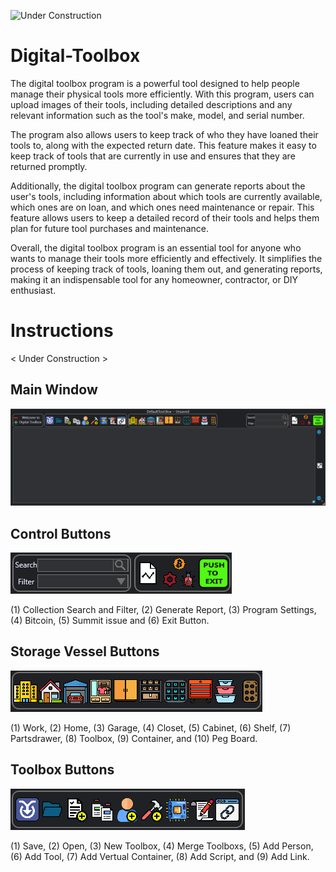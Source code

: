 ![Under Construction](https://user-images.githubusercontent.com/90804577/235811089-80b9bb64-8190-4145-b768-4a4fa93bdb05.png)

# Digital-Toolbox

The digital toolbox program is a powerful tool designed to help people manage their physical tools more efficiently. With this program, users can upload images of their tools, including detailed descriptions and any relevant information such as the tool's make, model, and serial number.

The program also allows users to keep track of who they have loaned their tools to, along with the expected return date. This feature makes it easy to keep track of tools that are currently in use and ensures that they are returned promptly.

Additionally, the digital toolbox program can generate reports about the user's tools, including information about which tools are currently available, which ones are on loan, and which ones need maintenance or repair. This feature allows users to keep a detailed record of their tools and helps them plan for future tool purchases and maintenance.

Overall, the digital toolbox program is an essential tool for anyone who wants to manage their tools more efficiently and effectively. It simplifies the process of keeping track of tools, loaning them out, and generating reports, making it an indispensable tool for any homeowner, contractor, or DIY enthusiast.

# Instructions 
< Under Construction >

## Main Window
![Main Window](https://github.com/DeadHandConspiracy/Digital-Toolbox/blob/main/Main%20DT%20Window.png)

## Control Buttons
![Control Buttons](https://github.com/DeadHandConspiracy/Digital-Toolbox/blob/main/Control%20button.png)

(1) Collection Search and Filter, (2)  Generate Report, (3) Program Settings, (4) Bitcoin, (5) Summit issue and (6) Exit Button.

## Storage Vessel Buttons
![Storage Vessel Buttons](https://github.com/DeadHandConspiracy/Digital-Toolbox/blob/main/Storage%20vessel.png)

(1) Work, (2) Home, (3) Garage, (4) Closet, (5) Cabinet, (6) Shelf, (7) Partsdrawer, (8) Toolbox, (9) Container, and (10) Peg Board.

## Toolbox Buttons
![Toolbox Buttons](https://github.com/DeadHandConspiracy/Digital-Toolbox/blob/main/Toolbox%20button.png)

(1) Save, (2) Open, (3) New Toolbox, (4) Merge Toolboxs, (5) Add Person, (6) Add Tool, (7) Add Vertual Container, (8) Add Script, and (9) Add Link.

